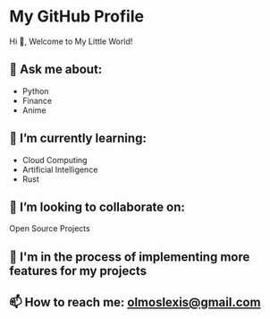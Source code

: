 # My GitHub Profile

Hi 👋, Welcome to My Little World!

## 💬 Ask me about:
- Python
- Finance
- Anime

## 🌱 I’m currently learning:
- Cloud Computing
- Artificial Intelligence
- Rust

## 👯 I’m looking to collaborate on:
Open Source Projects

## 🔭 I'm in the process of implementing more features for my projects

## 📫 How to reach me: olmoslexis@gmail.com

